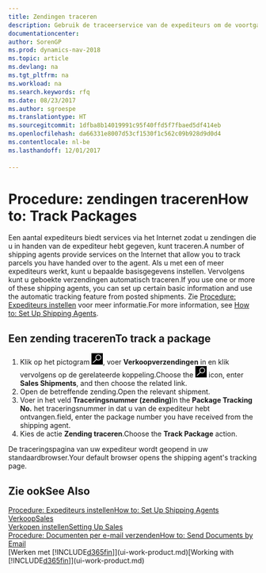 ```yaml
---
title: Zendingen traceren
description: Gebruik de traceerservice van de expediteurs om de voortgang van een zending te bekijken.
documentationcenter: 
author: SorenGP
ms.prod: dynamics-nav-2018
ms.topic: article
ms.devlang: na
ms.tgt_pltfrm: na
ms.workload: na
ms.search.keywords: rfq
ms.date: 08/23/2017
ms.author: sgroespe
ms.translationtype: HT
ms.sourcegitcommit: 1dfba8b14019991c95f40ffd5f7fbaed5df414eb
ms.openlocfilehash: da66331e8007d53cf1530f1c562c09b928d9d0d4
ms.contentlocale: nl-be
ms.lasthandoff: 12/01/2017

---
```

# <a name="how-to-track-packages"></a><span data-ttu-id="0357c-103">Procedure: zendingen traceren</span><span class="sxs-lookup"><span data-stu-id="0357c-103">How to: Track Packages</span></span>
<span data-ttu-id="0357c-104">Een aantal expediteurs biedt services via het Internet zodat u zendingen die u in handen van de expediteur hebt gegeven, kunt traceren.</span><span class="sxs-lookup"><span data-stu-id="0357c-104">A number of shipping agents provide services on the Internet that allow you to track parcels you have handed over to the agent.</span></span> <span data-ttu-id="0357c-105">Als u met een of meer expediteurs werkt, kunt u bepaalde basisgegevens instellen. Vervolgens kunt u geboekte verzendingen automatisch traceren.</span><span class="sxs-lookup"><span data-stu-id="0357c-105">If you use one or more of these shipping agents, you can set up certain basic information and use the automatic tracking feature from posted shipments.</span></span> <span data-ttu-id="0357c-106">Zie [Procedure: Expediteurs instellen](sales-how-to-set-up-shipping-agents.md) voor meer informatie.</span><span class="sxs-lookup"><span data-stu-id="0357c-106">For more information, see [How to: Set Up Shipping Agents](sales-how-to-set-up-shipping-agents.md).</span></span>

## <a name="to-track-a-package"></a><span data-ttu-id="0357c-107">Een zending traceren</span><span class="sxs-lookup"><span data-stu-id="0357c-107">To track a package</span></span>
1. <span data-ttu-id="0357c-108">Klik op het pictogram ![Zoeken naar pagina of rapport](media/ui-search/search_small.png "pictogram Zoeken naar pagina of rapport"), voer **Verkoopverzendingen** in en klik vervolgens op de gerelateerde koppeling.</span><span class="sxs-lookup"><span data-stu-id="0357c-108">Choose the ![Search for Page or Report](media/ui-search/search_small.png "Search for Page or Report icon") icon, enter **Sales Shipments**, and then choose the related link.</span></span>
2. <span data-ttu-id="0357c-109">Open de betreffende zending.</span><span class="sxs-lookup"><span data-stu-id="0357c-109">Open the relevant shipment.</span></span>
3. <span data-ttu-id="0357c-110">Voer in het veld **Traceringsnummer (zending)**</span><span class="sxs-lookup"><span data-stu-id="0357c-110">In the **Package Tracking No.**</span></span> <span data-ttu-id="0357c-111">het traceringsnummer in dat u van de expediteur hebt ontvangen.</span><span class="sxs-lookup"><span data-stu-id="0357c-111">field, enter the package number you have received from the shipping agent.</span></span>
4. <span data-ttu-id="0357c-112">Kies de actie **Zending traceren**.</span><span class="sxs-lookup"><span data-stu-id="0357c-112">Choose the **Track Package** action.</span></span>

<span data-ttu-id="0357c-113">De traceringspagina van uw expediteur wordt geopend in uw standaardbrowser.</span><span class="sxs-lookup"><span data-stu-id="0357c-113">Your default browser opens the shipping agent's tracking page.</span></span>

## <a name="see-also"></a><span data-ttu-id="0357c-114">Zie ook</span><span class="sxs-lookup"><span data-stu-id="0357c-114">See Also</span></span>
[<span data-ttu-id="0357c-115">Procedure: Expediteurs instellen</span><span class="sxs-lookup"><span data-stu-id="0357c-115">How to: Set Up Shipping Agents</span></span>](sales-how-to-set-up-shipping-agents.md)  
[<span data-ttu-id="0357c-116">Verkoop</span><span class="sxs-lookup"><span data-stu-id="0357c-116">Sales</span></span>](sales-manage-sales.md)  
[<span data-ttu-id="0357c-117">Verkopen instellen</span><span class="sxs-lookup"><span data-stu-id="0357c-117">Setting Up Sales</span></span>](sales-setup-sales.md)  
[<span data-ttu-id="0357c-118">Procedure: Documenten per e-mail verzenden</span><span class="sxs-lookup"><span data-stu-id="0357c-118">How to: Send Documents by Email</span></span>](ui-how-send-documents-email.md)  
<span data-ttu-id="0357c-119">[Werken met [!INCLUDE[d365fin](includes/d365fin_md.md)]](ui-work-product.md)</span><span class="sxs-lookup"><span data-stu-id="0357c-119">[Working with [!INCLUDE[d365fin](includes/d365fin_md.md)]](ui-work-product.md)</span></span>

